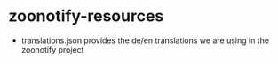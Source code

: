 # zoonotify-resources

- translations.json provides the de/en translations we are using in the zoonotify project
